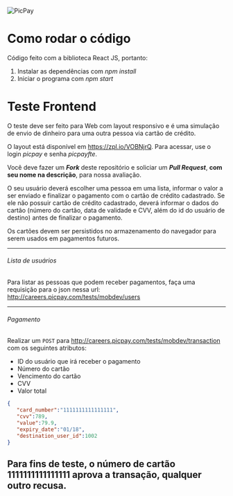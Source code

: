 ![PicPay](https://user-images.githubusercontent.com/1765696/26998603-711fcf30-4d5c-11e7-9281-0d9eb20337ad.png)

# Como rodar o código

Código feito com a biblioteca React JS, portanto:

1. Instalar as dependências com *npm install*
2. Iniciar o programa com *npm start*



# Teste Frontend

O teste deve ser feito para Web com layout responsivo e é uma simulação de envio de dinheiro para uma outra pessoa via cartão de crédito.

O layout está disponível em https://zpl.io/VOBNjrQ. Para acessar, use o login *picpay* e senha *picpayfte*.

Você deve fazer um ***Fork*** deste repositório e soliciar um ***Pull Request***, **com seu nome na descrição**, para nossa avaliação.

O seu usuário deverá escolher uma pessoa em uma lista, informar o valor a ser enviado e finalizar o pagamento com o cartão de crédito cadastrado. Se ele não possuir cartão de crédito cadastrado, deverá informar o dados do cartão (número do cartão, data de validade e CVV, além do id do usuário de destino) antes de finalizar o pagamento.

Os cartões devem ser persistidos no armazenamento do navegador para serem usados em pagamentos futuros.



-----
###### Lista de usuários

Para listar as pessoas que podem receber pagamentos, faça uma requisição para o json nessa url: http://careers.picpay.com/tests/mobdev/users

-----

###### Pagamento

Realizar um `POST` para http://careers.picpay.com/tests/mobdev/transaction com os seguintes atributos:
+ ID do usuário que irá receber o pagamento
+ Número do cartão
+ Vencimento do cartão
+ CVV
+ Valor total

``` json
{  
   "card_number":"1111111111111111",
   "cvv":789,
   "value":79.9,
   "expiry_date":"01/18",
   "destination_user_id":1002
}
```

## Para fins de teste, o número de cartão 1111111111111111 aprova a transação, qualquer outro recusa.
